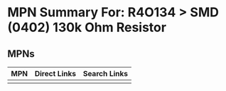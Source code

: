 



# MPN Summary For: R4O134 > SMD (0402) 130k Ohm Resistor

## MPNs
  

|MPN|Direct Links|Search Links|
| :--- | :--- | :--- |
||||
